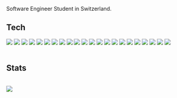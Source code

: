 Software Engineer Student in Switzerland. 


## Tech
<img src="https://skillicons.dev/icons?i=html"/>
<img src="https://skillicons.dev/icons?i=css"/>
<img src="https://skillicons.dev/icons?i=js"/>
<img src="https://skillicons.dev/icons?i=nodejs"/>
<img src="https://skillicons.dev/icons?i=express"/>
<img src="https://skillicons.dev/icons?i=jest"/>
<img src="https://skillicons.dev/icons?i=cs"/>
<img src="https://skillicons.dev/icons?i=java"/>
<img src="https://skillicons.dev/icons?i=maven"/>
<img src="https://skillicons.dev/icons?i=mysql"/>
<img src="https://skillicons.dev/icons?i=mongodb"/>
<img src="https://skillicons.dev/icons?i=docker"/>
<img src="https://skillicons.dev/icons?i=cloudflare"/>
<img src="https://skillicons.dev/icons?i=ubuntu"/>
<img src="https://skillicons.dev/icons?i=linux"/>
<img src="https://skillicons.dev/icons?i=bash"/>
<img src="https://skillicons.dev/icons?i=replit"/>
<img src="https://skillicons.dev/icons?i=aws"/>
<img src="https://skillicons.dev/icons?i=lua"/>
<img src="https://skillicons.dev/icons?i=robloxstudio"/>
<img src="https://skillicons.dev/icons?i=azure"/>
<img src="https://skillicons.dev/icons?i=notion"/>
<br><br>

## Stats
<br>
<img src="http://github-profile-summary-cards.vercel.app/api/cards/profile-details?username=deltagamingch&theme=tokyonight"/>
